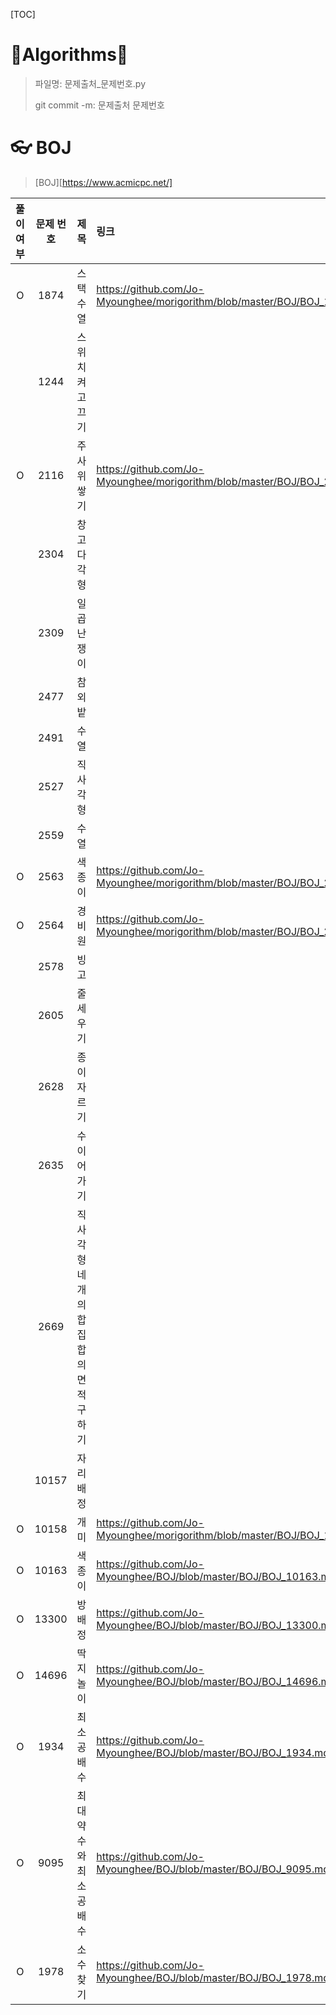 [TOC]

# 🐢Algorithms🐇

>  파일명: 문제출처_문제번호.py
>
> git commit -m: 문제출처 문제번호



# 👓 BOJ

>  [BOJ][https://www.acmicpc.net/]



| 풀이 여부 | 문제 번호 | 제목                                 | 링크                                                         | 비고                               |
| :-------: | :-------: | :----------------------------------- | :----------------------------------------------------------- | ---------------------------------- |
|     O     |   1874    | 스택 수열                            | https://github.com/Jo-Myounghee/morigorithm/blob/master/BOJ/BOJ_1874.md | lambda function, sys.stdin, rstrip |
|           |   1244    | 스위치 켜고 끄기                     |                                                              |                                    |
|     O     |   2116    | 주사위 쌓기                          | https://github.com/Jo-Myounghee/morigorithm/blob/master/BOJ/BOJ_2116.md |                                    |
|           |   2304    | 창고 다각형                          |                                                              |                                    |
|           |   2309    | 일곱 난쟁이                          |                                                              |                                    |
|           |   2477    | 참외밭                               |                                                              |                                    |
|           |   2491    | 수열                                 |                                                              |                                    |
|           |   2527    | 직사각형                             |                                                              |                                    |
|           |   2559    | 수열                                 |                                                              |                                    |
|     O     |   2563    | 색종이                               | https://github.com/Jo-Myounghee/morigorithm/blob/master/BOJ/BOJ_2563.md |                                    |
|     O     |   2564    | 경비원                               | https://github.com/Jo-Myounghee/morigorithm/blob/master/BOJ/BOJ_2564.md | min                                |
|           |   2578    | 빙고                                 |                                                              |                                    |
|           |   2605    | 줄 세우기                            |                                                              |                                    |
|           |   2628    | 종이자르기                           |                                                              |                                    |
|           |   2635    | 수 이어가기                          |                                                              |                                    |
|           |   2669    | 직사각형 네개의 합집합의 면적 구하기 |                                                              |                                    |
|           |   10157   | 자리배정                             |                                                              |                                    |
|     O     |   10158   | 개미                                 | https://github.com/Jo-Myounghee/morigorithm/blob/master/BOJ/BOJ_10158.md | eval                               |
|     O     |   10163   | 색종이                               | https://github.com/Jo-Myounghee/BOJ/blob/master/BOJ/BOJ_10163.md |                                    |
|     O     |   13300   | 방배정                               | https://github.com/Jo-Myounghee/BOJ/blob/master/BOJ/BOJ_13300.md |                                    |
|     O     |   14696   | 딱지놀이                             | https://github.com/Jo-Myounghee/BOJ/blob/master/BOJ/BOJ_14696.md | counter                            |
|     O     |   1934    | 최소공배수                           | https://github.com/Jo-Myounghee/BOJ/blob/master/BOJ/BOJ_1934.md | sys.stdout.write, gcd              |
|     O     |   9095    | 최대약수와 최소공배수                | https://github.com/Jo-Myounghee/BOJ/blob/master/BOJ/BOJ_9095.md |                                    |
|     O     |   1978    | 소수 찾기                            | https://github.com/Jo-Myounghee/BOJ/blob/master/BOJ/BOJ_1978.md |                                    |



